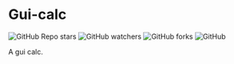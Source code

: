# Gui-calc

![GitHub Repo stars](https://img.shields.io/github/stars/ghosthunter15/gui-calc?style=plastic) ![GitHub watchers](https://img.shields.io/github/watchers/ghosthunter15/gui-calc?style=plastic) ![GitHub forks](https://img.shields.io/github/forks/ghosthunter15/gui-calc?style=plastic) ![GitHub](https://img.shields.io/github/license/ghosthunter15/gui-calc?style=plastic)

A gui calc.
